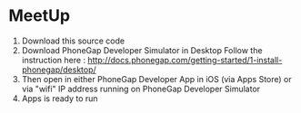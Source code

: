 # MeetUp
1. Download this source code
2. Download PhoneGap Developer Simulator in Desktop
Follow the instruction here : http://docs.phonegap.com/getting-started/1-install-phonegap/desktop/
3. Then open in either PhoneGap Developer App in iOS (via Apps Store) or via "wifi" IP address running on PhoneGap Developer Simulator
4. Apps is ready to run
